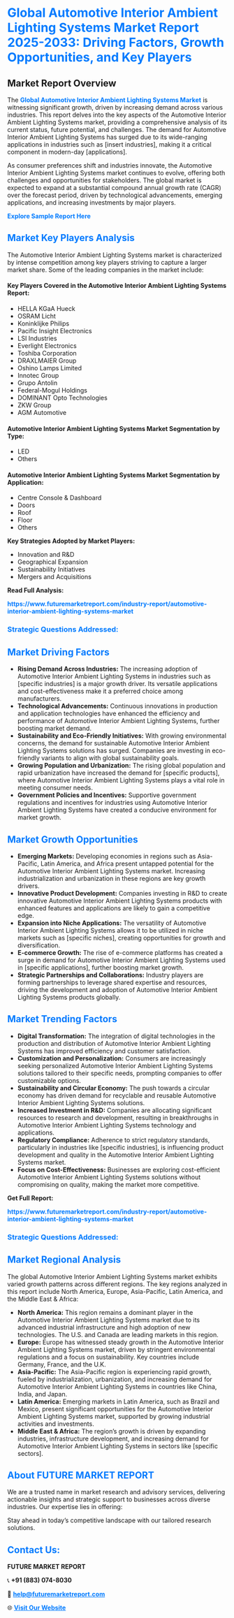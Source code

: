 <h1 style="color: #007BFF;">Global Automotive Interior Ambient Lighting Systems Market Report 2025-2033: Driving Factors, Growth Opportunities, and Key Players</h1>

<section id="overview">
<h2>Market Report Overview</h2>
<p>The <a href="https://www.futuremarketreport.com/industry-report/automotive-interior-ambient-lighting-systems-market" style="color: #007BFF; text-decoration: none;"><strong>Global Automotive Interior Ambient Lighting Systems Market</strong></a> is witnessing significant growth, driven by increasing demand across various industries. This report delves into the key aspects of the Automotive Interior Ambient Lighting Systems market, providing a comprehensive analysis of its current status, future potential, and challenges. The demand for Automotive Interior Ambient Lighting Systems has surged due to its wide-ranging applications in industries such as [insert industries], making it a critical component in modern-day [applications].</p>
<p>As consumer preferences shift and industries innovate, the Automotive Interior Ambient Lighting Systems market continues to evolve, offering both challenges and opportunities for stakeholders. The global market is expected to expand at a substantial compound annual growth rate (CAGR) over the forecast period, driven by technological advancements, emerging applications, and increasing investments by major players.</p>
</section>

<section id="overview">
<p><a href="https://www.futuremarketreport.com/request-sample/reportId=54245" style="color: #007BFF; text-decoration: none;"><strong>Explore Sample Report Here</strong></a></p>
</section>

<section id="key-players">
<h2 style="color: #007BFF;">Market Key Players Analysis</h2>
<p>The Automotive Interior Ambient Lighting Systems market is characterized by intense competition among key players striving to capture a larger market share. Some of the leading companies in the market include:</p>
<h4>Key Players Covered in the Automotive Interior Ambient Lighting Systems Report:</h4>
<ul><li>HELLA KGaA Hueck</li><li>OSRAM Licht</li><li>Koninklijke Philips</li><li>Pacific Insight Electronics</li><li>LSI Industries</li><li>Everlight Electronics</li><li>Toshiba Corporation</li><li>DRAXLMAIER Group</li><li>Oshino Lamps Limited</li><li>Innotec Group</li><li>Grupo Antolin</li><li>Federal-Mogul Holdings</li><li>DOMINANT Opto Technologies</li><li>ZKW Group</li><li>AGM Automotive</li></ul>
<h4>Automotive Interior Ambient Lighting Systems Market Segmentation by Type:</h4>
<ul><li>LED</li><li>Others</li></ul>

<h4>Automotive Interior Ambient Lighting Systems Market Segmentation by Application:</h4>
<ul><li>Centre Console &amp; Dashboard</li><li>Doors</li><li>Roof</li><li>Floor</li><li>Others</li></ul>
<p><strong>Key Strategies Adopted by Market Players:</strong></p>
<ul>
<li>Innovation and R&D</li>
<li>Geographical Expansion</li>
<li>Sustainability Initiatives</li>
<li>Mergers and Acquisitions</li>
</ul>
</section>

<section>
<p><strong>Read Full Analysis: </strong></p><a href="https://www.futuremarketreport.com/industry-report/automotive-interior-ambient-lighting-systems-market" style="color: #007BFF; text-decoration: none;"><strong>https://www.futuremarketreport.com/industry-report/automotive-interior-ambient-lighting-systems-market</strong></a>
<h3 style="color: #007BFF;">Strategic Questions Addressed:</h3>
</section>

<section id="driving-factors">
<h2 style="color: #007BFF;">Market Driving Factors</h2>
<ul>
<li><strong>Rising Demand Across Industries:</strong> The increasing adoption of Automotive Interior Ambient Lighting Systems in industries such as [specific industries] is a major growth driver. Its versatile applications and cost-effectiveness make it a preferred choice among manufacturers.</li>
<li><strong>Technological Advancements:</strong> Continuous innovations in production and application technologies have enhanced the efficiency and performance of Automotive Interior Ambient Lighting Systems, further boosting market demand.</li>
<li><strong>Sustainability and Eco-Friendly Initiatives:</strong> With growing environmental concerns, the demand for sustainable Automotive Interior Ambient Lighting Systems solutions has surged. Companies are investing in eco-friendly variants to align with global sustainability goals.</li>
<li><strong>Growing Population and Urbanization:</strong> The rising global population and rapid urbanization have increased the demand for [specific products], where Automotive Interior Ambient Lighting Systems plays a vital role in meeting consumer needs.</li>
<li><strong>Government Policies and Incentives:</strong> Supportive government regulations and incentives for industries using Automotive Interior Ambient Lighting Systems have created a conducive environment for market growth.</li>
</ul>
</section>

<section id="growth-opportunities">
<h2 style="color: #007BFF;">Market Growth Opportunities</h2>
<ul>
<li><strong>Emerging Markets:</strong> Developing economies in regions such as Asia-Pacific, Latin America, and Africa present untapped potential for the Automotive Interior Ambient Lighting Systems market. Increasing industrialization and urbanization in these regions are key growth drivers.</li>
<li><strong>Innovative Product Development:</strong> Companies investing in R&D to create innovative Automotive Interior Ambient Lighting Systems products with enhanced features and applications are likely to gain a competitive edge.</li>
<li><strong>Expansion into Niche Applications:</strong> The versatility of Automotive Interior Ambient Lighting Systems allows it to be utilized in niche markets such as [specific niches], creating opportunities for growth and diversification.</li>
<li><strong>E-commerce Growth:</strong> The rise of e-commerce platforms has created a surge in demand for Automotive Interior Ambient Lighting Systems used in [specific applications], further boosting market growth.</li>
<li><strong>Strategic Partnerships and Collaborations:</strong> Industry players are forming partnerships to leverage shared expertise and resources, driving the development and adoption of Automotive Interior Ambient Lighting Systems products globally.</li>
</ul>
</section>

<section id="trending-factors">
<h2 style="color: #007BFF;">Market Trending Factors</h2>
<ul>
<li><strong>Digital Transformation:</strong> The integration of digital technologies in the production and distribution of Automotive Interior Ambient Lighting Systems has improved efficiency and customer satisfaction.</li>
<li><strong>Customization and Personalization:</strong> Consumers are increasingly seeking personalized Automotive Interior Ambient Lighting Systems solutions tailored to their specific needs, prompting companies to offer customizable options.</li>
<li><strong>Sustainability and Circular Economy:</strong> The push towards a circular economy has driven demand for recyclable and reusable Automotive Interior Ambient Lighting Systems solutions.</li>
<li><strong>Increased Investment in R&D:</strong> Companies are allocating significant resources to research and development, resulting in breakthroughs in Automotive Interior Ambient Lighting Systems technology and applications.</li>
<li><strong>Regulatory Compliance:</strong> Adherence to strict regulatory standards, particularly in industries like [specific industries], is influencing product development and quality in the Automotive Interior Ambient Lighting Systems market.</li>
<li><strong>Focus on Cost-Effectiveness:</strong> Businesses are exploring cost-efficient Automotive Interior Ambient Lighting Systems solutions without compromising on quality, making the market more competitive.</li>
</ul>
</section>

<section>
<p><strong>Get Full Report: </strong></p><a href="https://www.futuremarketreport.com/industry-report/automotive-interior-ambient-lighting-systems-market" style="color: #007BFF; text-decoration: none;"><strong>https://www.futuremarketreport.com/industry-report/automotive-interior-ambient-lighting-systems-market</strong></a>
<h3 style="color: #007BFF;">Strategic Questions Addressed:</h3>
</section>


<section id="regional-analysis">
<h2 style="color: #007BFF;">Market Regional Analysis</h2>
<p>The global Automotive Interior Ambient Lighting Systems market exhibits varied growth patterns across different regions. The key regions analyzed in this report include North America, Europe, Asia-Pacific, Latin America, and the Middle East & Africa:</p>
<ul>
<li><strong>North America:</strong> This region remains a dominant player in the Automotive Interior Ambient Lighting Systems market due to its advanced industrial infrastructure and high adoption of new technologies. The U.S. and Canada are leading markets in this region.</li>
<li><strong>Europe:</strong> Europe has witnessed steady growth in the Automotive Interior Ambient Lighting Systems market, driven by stringent environmental regulations and a focus on sustainability. Key countries include Germany, France, and the U.K.</li>
<li><strong>Asia-Pacific:</strong> The Asia-Pacific region is experiencing rapid growth, fueled by industrialization, urbanization, and increasing demand for Automotive Interior Ambient Lighting Systems in countries like China, India, and Japan.</li>
<li><strong>Latin America:</strong> Emerging markets in Latin America, such as Brazil and Mexico, present significant opportunities for the Automotive Interior Ambient Lighting Systems market, supported by growing industrial activities and investments.</li>
<li><strong>Middle East & Africa:</strong> The region’s growth is driven by expanding industries, infrastructure development, and increasing demand for Automotive Interior Ambient Lighting Systems in sectors like [specific sectors].</li>
</ul>
</section>

<footer>
<h2 style="color: #007BFF;">About FUTURE MARKET REPORT</h2>
<p>We are a trusted name in market research and advisory services, delivering actionable insights and strategic support to businesses across diverse industries. Our expertise lies in offering:</p>

<p>Stay ahead in today’s competitive landscape with our tailored research solutions.</p>

<h2 style="color: #007BFF;">Contact Us:</h2>
<p><strong>FUTURE MARKET REPORT</strong></p>
<p>📞 <strong>+91 (883) 074-8030</strong></p>
<p>📧 <strong><a href="mailto:help@futuremarketreport.com" style="color: #007BFF;">help@futuremarketreport.com</a></strong></p>
<p>🌐 <strong><a href="https://www.futuremarketreport.com/" style="color: #007BFF;">Visit Our Website</a></strong></p>
</footer>